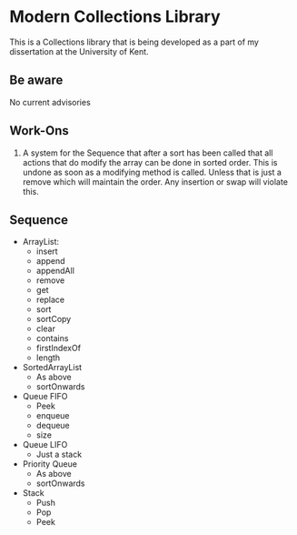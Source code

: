 # Modern Collections Library
This is a Collections library that is being developed as a part of my dissertation at the University of Kent.

## Be aware
No current advisories

## Work-Ons
1. A system for the Sequence that after a sort has been called that all actions that do modify the array can be done in sorted order. This is undone as soon as a modifying method is called. Unless that is just a remove which will maintain the order. Any insertion or swap will violate this.

## Sequence

- ArrayList:
    - insert
    - append
    - appendAll
    - remove
    - get
    - replace
    - sort
    - sortCopy
    - clear
    - contains
    - firstIndexOf
    - length
- SortedArrayList
    - As above
    - sortOnwards
- Queue FIFO
    - Peek
    - enqueue
    - dequeue
    - size
- Queue LIFO
    - Just a stack
- Priority Queue
    - As above
    - sortOnwards
- Stack
    - Push
    - Pop
    - Peek